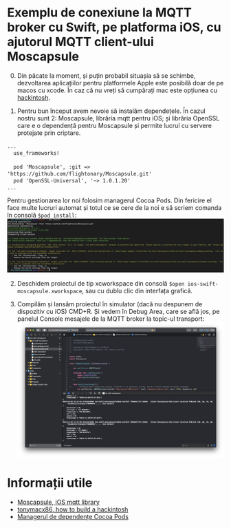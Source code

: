 # Exemplu de conexiune la MQTT broker cu Swift, pe platforma iOS, cu ajutorul MQTT client-ului Moscapsule

0. Din păcate la moment, și puțin probabil situașia să se schimbe, dezvoltarea aplicațiilor pentru platformele Apple este posibilă doar de pe macos cu xcode. În caz că nu vreți să cumpărați mac este opțiunea cu [hackintosh](https://www.tonymacx86.com/buyersguide/building-a-customac-hackintosh-the-ultimate-buyers-guide/).

1. Pentru bun început avem nevoie să instalăm dependețele. În cazul nostru sunt 2: Moscapsule, librăria mqtt pentru iOS; și librăria OpenSSL care e o dependență pentru Moscapsule și permite lucrul cu servere protejate prin criptare. 
```
...
  use_frameworks!

  pod 'Moscapsule', :git => 'https://github.com/flightonary/Moscapsule.git'
  pod 'OpenSSL-Universal', '~> 1.0.1.20'
...
```
Pentru gestionarea lor noi folosim managerul Cocoa Pods. Din fericire el face multe lucruri automat și totul ce se cere de la noi e să scriem comanda în consolă `$pod install`:
![pod install](media/pod-install.png)

2. Deschidem proiectul de tip xcworkspace din consolă `$open ios-swift-moscapsule.xworkspace`, sau cu dublu clic din interfața grafică.

3. Compilăm și lansăm proiectul în simulator (dacă nu despunem de dispozitiv cu iOS) CMD+R. Și vedem în Debug Area, care se află jos, pe panelul Console mesajele de la MQTT broker la topic-ul transport:
![messages](media/messages.png)

# Informații utile
- [Moscapsule, iOS mqtt library](https://github.com/flightonary/Moscapsule)
- [tonymacx86, how to build a hackintosh](https://www.tonymacx86.com/buyersguide/building-a-customac-hackintosh-the-ultimate-buyers-guide/)
- [Managerul de dependențe Cocoa Pods](https://cocoapods.org/)
